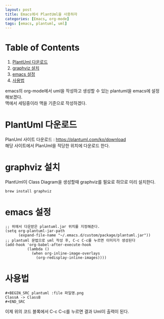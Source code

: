 ```yaml
---
layout: post
title: Emacs에서 PlantUml을 사용하자
categories: [Emacs, org-mode]
tags: [emacs, plantuml, uml]
---
```

# Table of Contents

1.  [PlantUml 다운로드](#org3e9bd13)
2.  [graphviz 설치](#orgf4c1a0c)
3.  [emacs 설정](#org8896522)
4.  [사용법](#orgbc8f02a)

emacs의 org-mode에서 uml을 작성하고 생성할 수 있는 plantuml을 emacs에 설정해보겠다.  
맥에서 세팅중이라 맥을 기준으로 작성하겠다.  


<a id="org3e9bd13"></a>

# PlantUml 다운로드

PlanUml 사이트 다운로드 : <https://plantuml.com/ko/download>  
해당 사이트에서 PlanUml을 적당한 위치에 다운로드 한다.  


<a id="orgf4c1a0c"></a>

# graphviz 설치

PlantUml이 Class Diagram을 생성할때 graphviz를 필요로 하므로 미리 설치한다.  

    brew install graphviz


<a id="org8896522"></a>

# emacs 설정

    ;; 위에서 다운받은 plantuml.jar 위치를 지정해준다.
    (setq org-plantuml-jar-path
          (expand-file-name "~/.emacs.d/custom/package/plantuml.jar"))
    ;; plantuml 문법으로 uml 작성 후, C-c C-c를 누르면 이미지가 생성된다
    (add-hook 'org-babel-after-execute-hook
              (lambda ()
                (when org-inline-image-overlays
                  (org-redisplay-inline-images))))


<a id="orgbc8f02a"></a>

# 사용법

    #+BEGIN_SRC plantuml :file 파일명.png
    ClassA -> ClassB
    #+END_SRC

이제 위의 코드 블록에서 C-c C-c를 누르면 결과 Uml이 출력이 된다.  

